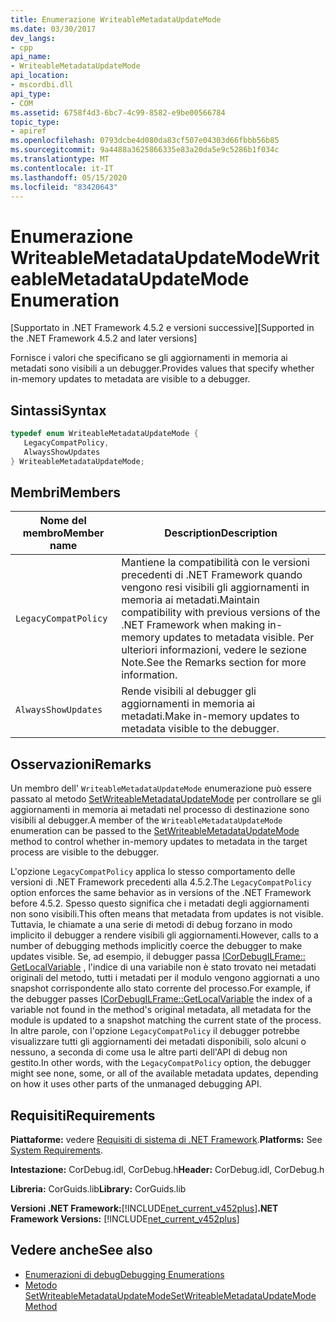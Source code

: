 ```yaml
---
title: Enumerazione WriteableMetadataUpdateMode
ms.date: 03/30/2017
dev_langs:
- cpp
api_name:
- WriteableMetadataUpdateMode
api_location:
- mscordbi.dll
api_type:
- COM
ms.assetid: 6758f4d3-6bc7-4c99-8582-e9be00566784
topic_type:
- apiref
ms.openlocfilehash: 0793dcbe4d080da83cf507e04303d66fbbb56b85
ms.sourcegitcommit: 9a4488a3625866335e83a20da5e9c5286b1f034c
ms.translationtype: MT
ms.contentlocale: it-IT
ms.lasthandoff: 05/15/2020
ms.locfileid: "83420643"
---
```

# <a name="writeablemetadataupdatemode-enumeration"></a><span data-ttu-id="802d5-102">Enumerazione WriteableMetadataUpdateMode</span><span class="sxs-lookup"><span data-stu-id="802d5-102">WriteableMetadataUpdateMode Enumeration</span></span>
<span data-ttu-id="802d5-103">[Supportato in .NET Framework 4.5.2 e versioni successive]</span><span class="sxs-lookup"><span data-stu-id="802d5-103">[Supported in the .NET Framework 4.5.2 and later versions]</span></span>  
  
 <span data-ttu-id="802d5-104">Fornisce i valori che specificano se gli aggiornamenti in memoria ai metadati sono visibili a un debugger.</span><span class="sxs-lookup"><span data-stu-id="802d5-104">Provides values that specify whether in-memory updates to metadata are visible to a debugger.</span></span>  
  
## <a name="syntax"></a><span data-ttu-id="802d5-105">Sintassi</span><span class="sxs-lookup"><span data-stu-id="802d5-105">Syntax</span></span>  
  
```cpp
typedef enum WriteableMetadataUpdateMode {  
   LegacyCompatPolicy,  
   AlwaysShowUpdates  
} WriteableMetadataUpdateMode;  
```  
  
## <a name="members"></a><span data-ttu-id="802d5-106">Membri</span><span class="sxs-lookup"><span data-stu-id="802d5-106">Members</span></span>  
  
|<span data-ttu-id="802d5-107">Nome del membro</span><span class="sxs-lookup"><span data-stu-id="802d5-107">Member name</span></span>|<span data-ttu-id="802d5-108">Description</span><span class="sxs-lookup"><span data-stu-id="802d5-108">Description</span></span>|  
|-----------------|-----------------|  
|`LegacyCompatPolicy`|<span data-ttu-id="802d5-109">Mantiene la compatibilità con le versioni precedenti di .NET Framework quando vengono resi visibili gli aggiornamenti in memoria ai metadati.</span><span class="sxs-lookup"><span data-stu-id="802d5-109">Maintain compatibility with previous versions of the .NET Framework when making in-memory updates to metadata visible.</span></span> <span data-ttu-id="802d5-110">Per ulteriori informazioni, vedere le sezione Note.</span><span class="sxs-lookup"><span data-stu-id="802d5-110">See the Remarks section for more information.</span></span>|  
|`AlwaysShowUpdates`|<span data-ttu-id="802d5-111">Rende visibili al debugger gli aggiornamenti in memoria ai metadati.</span><span class="sxs-lookup"><span data-stu-id="802d5-111">Make in-memory updates to metadata visible to the debugger.</span></span>|  
  
## <a name="remarks"></a><span data-ttu-id="802d5-112">Osservazioni</span><span class="sxs-lookup"><span data-stu-id="802d5-112">Remarks</span></span>  
 <span data-ttu-id="802d5-113">Un membro dell' `WriteableMetadataUpdateMode` enumerazione può essere passato al metodo [SetWriteableMetadataUpdateMode](icordebugprocess7-setwriteablemetadataupdatemode-method.md) per controllare se gli aggiornamenti in memoria ai metadati nel processo di destinazione sono visibili al debugger.</span><span class="sxs-lookup"><span data-stu-id="802d5-113">A member of the `WriteableMetadataUpdateMode` enumeration can be passed to the [SetWriteableMetadataUpdateMode](icordebugprocess7-setwriteablemetadataupdatemode-method.md) method to control whether in-memory updates to metadata in the target process are visible to the debugger.</span></span>  
  
 <span data-ttu-id="802d5-114">L'opzione `LegacyCompatPolicy` applica lo stesso comportamento delle versioni di .NET Framework precedenti alla 4.5.2.</span><span class="sxs-lookup"><span data-stu-id="802d5-114">The `LegacyCompatPolicy` option enforces the same behavior as in versions of the .NET Framework before 4.5.2.</span></span> <span data-ttu-id="802d5-115">Spesso questo significa che i metadati degli aggiornamenti non sono visibili.</span><span class="sxs-lookup"><span data-stu-id="802d5-115">This often means that metadata from updates is not visible.</span></span> <span data-ttu-id="802d5-116">Tuttavia, le chiamate a una serie di metodi di debug forzano in modo implicito il debugger a rendere visibili gli aggiornamenti.</span><span class="sxs-lookup"><span data-stu-id="802d5-116">However, calls to a number of debugging methods implicitly coerce the debugger to make updates visible.</span></span> <span data-ttu-id="802d5-117">Se, ad esempio, il debugger passa [ICorDebugILFrame:: GetLocalVariable](icordebugilframe-getlocalvariable-method.md) , l'indice di una variabile non è stato trovato nei metadati originali del metodo, tutti i metadati per il modulo vengono aggiornati a uno snapshot corrispondente allo stato corrente del processo.</span><span class="sxs-lookup"><span data-stu-id="802d5-117">For example, if the debugger passes [ICorDebugILFrame::GetLocalVariable](icordebugilframe-getlocalvariable-method.md) the index of a variable not found in the method's original metadata, all metadata for the module is updated to a snapshot matching the current state of the process.</span></span> <span data-ttu-id="802d5-118">In altre parole, con l'opzione `LegacyCompatPolicy` il debugger potrebbe visualizzare tutti gli aggiornamenti dei metadati disponibili, solo alcuni o nessuno, a seconda di come usa le altre parti dell'API di debug non gestito.</span><span class="sxs-lookup"><span data-stu-id="802d5-118">In other words, with the `LegacyCompatPolicy` option, the debugger might see none, some, or all of the available metadata updates, depending on how it uses other parts of the unmanaged debugging API.</span></span>  
  
## <a name="requirements"></a><span data-ttu-id="802d5-119">Requisiti</span><span class="sxs-lookup"><span data-stu-id="802d5-119">Requirements</span></span>  
 <span data-ttu-id="802d5-120">**Piattaforme:** vedere [Requisiti di sistema di .NET Framework](../../get-started/system-requirements.md).</span><span class="sxs-lookup"><span data-stu-id="802d5-120">**Platforms:** See [System Requirements](../../get-started/system-requirements.md).</span></span>  
  
 <span data-ttu-id="802d5-121">**Intestazione:** CorDebug.idl, CorDebug.h</span><span class="sxs-lookup"><span data-stu-id="802d5-121">**Header:** CorDebug.idl, CorDebug.h</span></span>  
  
 <span data-ttu-id="802d5-122">**Libreria:** CorGuids.lib</span><span class="sxs-lookup"><span data-stu-id="802d5-122">**Library:** CorGuids.lib</span></span>  
  
 <span data-ttu-id="802d5-123">**Versioni .NET Framework:**[!INCLUDE[net_current_v452plus](../../../../includes/net-current-v452plus-md.md)]</span><span class="sxs-lookup"><span data-stu-id="802d5-123">**.NET Framework Versions:** [!INCLUDE[net_current_v452plus](../../../../includes/net-current-v452plus-md.md)]</span></span>  
  
## <a name="see-also"></a><span data-ttu-id="802d5-124">Vedere anche</span><span class="sxs-lookup"><span data-stu-id="802d5-124">See also</span></span>

- [<span data-ttu-id="802d5-125">Enumerazioni di debug</span><span class="sxs-lookup"><span data-stu-id="802d5-125">Debugging Enumerations</span></span>](debugging-enumerations.md)
- [<span data-ttu-id="802d5-126">Metodo SetWriteableMetadataUpdateMode</span><span class="sxs-lookup"><span data-stu-id="802d5-126">SetWriteableMetadataUpdateMode Method</span></span>](icordebugprocess7-setwriteablemetadataupdatemode-method.md)
